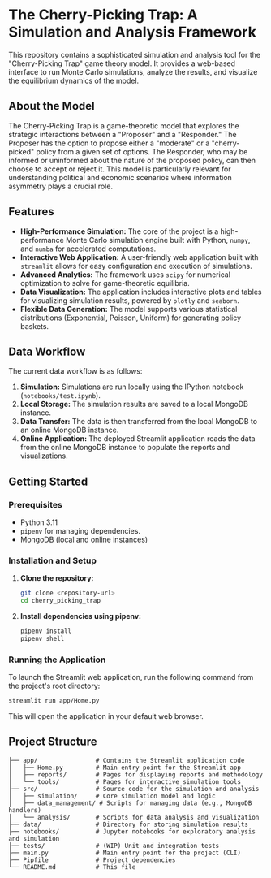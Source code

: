 # The Cherry-Picking Trap: A Simulation and Analysis Framework

This repository contains a sophisticated simulation and analysis tool for the "Cherry-Picking Trap" game theory model. It provides a web-based interface to run Monte Carlo simulations, analyze the results, and visualize the equilibrium dynamics of the model.

## About the Model

The Cherry-Picking Trap is a game-theoretic model that explores the strategic interactions between a "Proposer" and a "Responder." The Proposer has the option to propose either a "moderate" or a "cherry-picked" policy from a given set of options. The Responder, who may be informed or uninformed about the nature of the proposed policy, can then choose to accept or reject it. This model is particularly relevant for understanding political and economic scenarios where information asymmetry plays a crucial role.

## Features

*   **High-Performance Simulation:** The core of the project is a high-performance Monte Carlo simulation engine built with Python, `numpy`, and `numba` for accelerated computations.
*   **Interactive Web Application:** A user-friendly web application built with `streamlit` allows for easy configuration and execution of simulations.
*   **Advanced Analytics:** The framework uses `scipy` for numerical optimization to solve for game-theoretic equilibria.
*   **Data Visualization:** The application includes interactive plots and tables for visualizing simulation results, powered by `plotly` and `seaborn`.
*   **Flexible Data Generation:** The model supports various statistical distributions (Exponential, Poisson, Uniform) for generating policy baskets.

## Data Workflow

The current data workflow is as follows:

1.  **Simulation:** Simulations are run locally using the IPython notebook (`notebooks/test.ipynb`).
2.  **Local Storage:** The simulation results are saved to a local MongoDB instance.
3.  **Data Transfer:** The data is then transferred from the local MongoDB to an online MongoDB instance.
4.  **Online Application:** The deployed Streamlit application reads the data from the online MongoDB instance to populate the reports and visualizations.

## Getting Started

### Prerequisites

*   Python 3.11
*   `pipenv` for managing dependencies.
*   MongoDB (local and online instances)

### Installation and Setup

1.  **Clone the repository:**
    ```bash
    git clone <repository-url>
    cd cherry_picking_trap
    ```

2.  **Install dependencies using pipenv:**
    ```bash
    pipenv install
    pipenv shell
    ```

### Running the Application

To launch the Streamlit web application, run the following command from the project's root directory:

```bash
streamlit run app/Home.py
```

This will open the application in your default web browser.

## Project Structure

```
├── app/                # Contains the Streamlit application code
│   ├── Home.py         # Main entry point for the Streamlit app
│   ├── reports/        # Pages for displaying reports and methodology
│   └── tools/          # Pages for interactive simulation tools
├── src/                # Source code for the simulation and analysis
│   ├── simulation/     # Core simulation model and logic
│   ├── data_management/ # Scripts for managing data (e.g., MongoDB handlers)
│   └── analysis/       # Scripts for data analysis and visualization
├── data/               # Directory for storing simulation results
├── notebooks/          # Jupyter notebooks for exploratory analysis and simulation
├── tests/              # (WIP) Unit and integration tests
├── main.py             # Main entry point for the project (CLI)
├── Pipfile             # Project dependencies
└── README.md           # This file
```